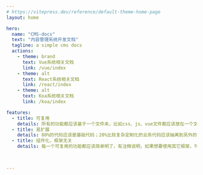 ```yaml
---
# https://vitepress.dev/reference/default-theme-home-page
layout: home

hero:
  name: "CMS-docs"
  text: "内容管理系统开发文档"
  tagline: a simple cms docs
  actions:
    - theme: brand
      text: Vue系统相关文档
      link: /vue/index
    - theme: alt
      text: React系统相关文档
      link: /react/index
    - theme: alt
      text: Koa系统相关文档
      link: /koa/index

features:
  - title: 可复用
    details: 所有的功能都应该基于一个文件夹，比如css、js、vue文件都应该放在一个文件夹，如果有其它项目想要移植该功能，能够直接复制文件夹即可复用该功能
  - title: 易扩展
    details: 80%的代码应该是基础代码；20%比较复杂定制化的业务代码应该抽离到另外的文件夹进行存放；如果想要扩展，可以轻易使用基础代码进行扩展
  - title: 组件化，框架无关
    details: 每一个可复用的功能都应该简单明了，有注释说明，如果想要使用其它框架，可以直接复用该功能的css+js文件

  

---
```


